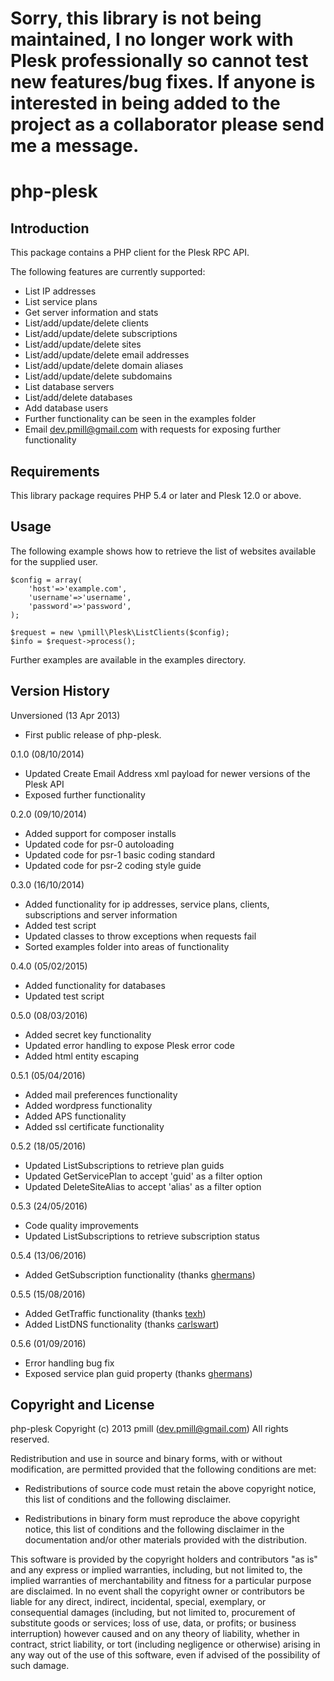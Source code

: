 Sorry, this library is not being maintained, I no longer work with Plesk professionally so cannot test new features/bug fixes. If anyone is interested in being added to the project as a collaborator please send me a message.
=

php-plesk
============

Introduction
------------

This package contains a PHP client for the Plesk RPC API.

The following features are currently supported:

*   List IP addresses
*   List service plans
*   Get server information and stats
*   List/add/update/delete clients
*   List/add/update/delete subscriptions
*   List/add/update/delete sites
*   List/add/update/delete email addresses
*   List/add/update/delete domain aliases
*   List/add/update/delete subdomains
*   List database servers
*   List/add/delete databases
*   Add database users
*   Further functionality can be seen in the examples folder
*   Email dev.pmill@gmail.com with requests for exposing further functionality

Requirements
------------

This library package requires PHP 5.4 or later and Plesk 12.0 or above.


Usage
-----

The following example shows how to retrieve the list of websites available for the 
supplied user.

    $config = array(
        'host'=>'example.com',
        'username'=>'username',
        'password'=>'password',
    );
    
    $request = new \pmill\Plesk\ListClients($config);
    $info = $request->process();

Further examples are available in the examples directory.

Version History
---------------

Unversioned (13 Apr 2013)

*   First public release of php-plesk.

0.1.0 (08/10/2014)

*   Updated Create Email Address xml payload for newer versions of the Plesk API
*   Exposed further functionality

0.2.0 (09/10/2014)

*   Added support for composer installs
*   Updated code for psr-0 autoloading
*   Updated code for psr-1 basic coding standard
*   Updated code for psr-2 coding style guide

0.3.0 (16/10/2014)

*   Added functionality for ip addresses, service plans, clients, subscriptions and server information 
*   Added test script
*   Updated classes to throw exceptions when requests fail
*   Sorted examples folder into areas of functionality

0.4.0 (05/02/2015)

*   Added functionality for databases 
*   Updated test script

0.5.0 (08/03/2016)

*   Added secret key functionality
*   Updated error handling to expose Plesk error code
*   Added html entity escaping

0.5.1 (05/04/2016)

*   Added mail preferences functionality
*   Added wordpress functionality
*   Added APS functionality
*   Added ssl certificate functionality

0.5.2 (18/05/2016)

*   Updated ListSubscriptions to retrieve plan guids
*   Updated GetServicePlan to accept 'guid' as a filter option
*   Updated DeleteSiteAlias to accept 'alias' as a filter option

0.5.3 (24/05/2016)

*   Code quality improvements
*   Updated ListSubscriptions to retrieve subscription status

0.5.4 (13/06/2016)

*   Added GetSubscription functionality (thanks [ghermans](https://github.com/ghermans))

0.5.5 (15/08/2016)

*   Added GetTraffic functionality (thanks [texh](https://github.com/texh))
*   Added ListDNS functionality (thanks [carlswart](https://github.com/carlswart))

0.5.6 (01/09/2016)

*   Error handling bug fix
*   Exposed service plan guid property (thanks [ghermans](https://github.com/ghermans))
  

Copyright and License
---------------------

php-plesk
Copyright (c) 2013 pmill (dev.pmill@gmail.com) 
All rights reserved.

Redistribution and use in source and binary forms, with or without
modification, are permitted provided that the following conditions are
met:

*   Redistributions of source code must retain the above copyright 
    notice, this list of conditions and the following disclaimer.

*   Redistributions in binary form must reproduce the above copyright
    notice, this list of conditions and the following disclaimer in the
    documentation and/or other materials provided with the 
    distribution.

This software is provided by the copyright holders and contributors "as
is" and any express or implied warranties, including, but not limited
to, the implied warranties of merchantability and fitness for a
particular purpose are disclaimed. In no event shall the copyright owner
or contributors be liable for any direct, indirect, incidental, special,
exemplary, or consequential damages (including, but not limited to,
procurement of substitute goods or services; loss of use, data, or
profits; or business interruption) however caused and on any theory of
liability, whether in contract, strict liability, or tort (including
negligence or otherwise) arising in any way out of the use of this
software, even if advised of the possibility of such damage.
